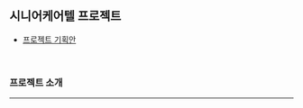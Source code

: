 ## 시니어케어텔 프로젝트

+ [프로젝트 기획안](https://docs.google.com/presentation/d/1hT5RbFu7LQ6UtObTGhJIHhM_8VSKvN_P/edit?usp=sharing&ouid=118035144117164784077&rtpof=true&sd=true)
<br/>




### 프로젝트 소개
-----

